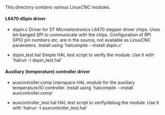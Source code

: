 This directory contains various LinuxCNC modules.

#### L6470 dSpin  driver ####

 - dspin.c
	 Driver for ST Microelectronics L6470 stepper driver chips. Uses bit-banged SPI to communicate with the chips. Configuration of RPi GPIO pin numbers etc. are in the source, not available as LinuxCNC parameters. Install using 'halcompile --install dspin.c'
	 
 - dspin_test.hal
	 Simple HAL test script to verify the module. Use it with 'halrun -I dspin_test.hal'

#### Auxiliary (temperature) controller driver ####

 - auxcontroller.comp
	 Userspace HAL module for the auxiliary temperature/IO controller. Install using 'halcompile --install auxcontroller.comp'
	 
 - auxcontroller_test.hal
	 HAL test script to verify/debug the module. Use it with 'halrun -I auxcontroller_test.hal'

